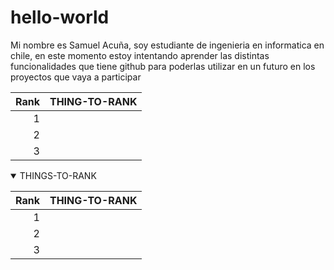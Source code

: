 # hello-world

Mi nombre es Samuel Acuña, soy estudiante de ingenieria en informatica en chile,
en este momento estoy intentando aprender las distintas funcionalidades que tiene github
para poderlas utilizar en un futuro en los proyectos que vaya a participar

| Rank | THING-TO-RANK |
|-----:|---------------|
|     1|               |
|     2|               |
|     3|               |


<details open>
<summary>THINGS-TO-RANK</summary>
  
| Rank | THING-TO-RANK |
|-----:|---------------|
|     1|               |
|     2|               |
|     3|               |

</details>

